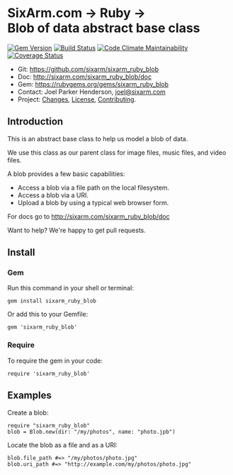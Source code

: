 # SixArm.com → Ruby → <br> Blob of data abstract base class

<!--header-open-->

[![Gem Version](https://badge.fury.io/rb/sixarm_ruby_blob.svg)](http://badge.fury.io/rb/sixarm_ruby_blob)
[![Build Status](https://travis-ci.org/SixArm/sixarm_ruby_blob.png)](https://travis-ci.org/SixArm/sixarm_ruby_blob)
[![Code Climate Maintainability](https://api.codeclimate.com/v1/badges/26fa11574942bbe370ca/maintainability)](https://codeclimate.com/github/SixArm/sixarm_ruby_blob/maintainability)
[![Coverage Status](https://coveralls.io/repos/SixArm/sixarm_ruby_blob/badge.svg?branch=master&service=github)](https://coveralls.io/github/SixArm/sixarm_ruby_blob?branch=master)

* Git: <https://github.com/sixarm/sixarm_ruby_blob>
* Doc: <http://sixarm.com/sixarm_ruby_blob/doc>
* Gem: <https://rubygems.org/gems/sixarm_ruby_blob>
* Contact: Joel Parker Henderson, <joel@sixarm.com>
* Project: [Changes](CHANGES.md), [License](LICENSE.md), [Contributing](CONTRIBUTING.md).

<!--header-shut-->

## Introduction

This is an abstract base class to help us model a blob of data.

We use this class as our parent class for image files, music files, and video files.

A blob provides a few basic capabilities:

  * Access a blob via a file path on the local filesystem.
  * Access a blob via a URI.
  * Upload a blob by using a typical web browser form.

For docs go to <http://sixarm.com/sixarm_ruby_blob/doc>

Want to help? We're happy to get pull requests.


<!--install-opent-->

## Install

### Gem

Run this command in your shell or terminal:

    gem install sixarm_ruby_blob

Or add this to your Gemfile:

    gem 'sixarm_ruby_blob'

### Require

To require the gem in your code:

    require 'sixarm_ruby_blob'

<!--install-shut-->


## Examples

Create a blob:

    require "sixarm_ruby_blob"
    blob = Blob.new(dir: "/my/photos", name: "photo.jpb")

Locate the blob as a file and as a URI:

    blob.file_path #=> "/my/photos/photo.jpg"
    blob.uri_path #=> "http://example.com/my/photos/photo.jpg"
